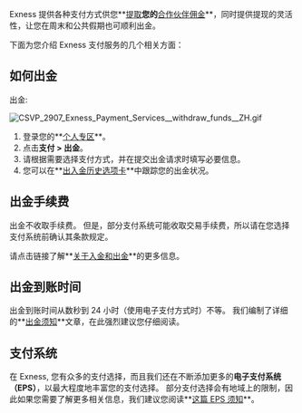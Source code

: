 
Exness 提供各种支付方式供您**[提取](https://get.exnessaffiliates.help/hc/zh-cn/articles/360016506159)**您的**[合作伙伴佣金](https://get.exnessaffiliates.help/hc/zh-cn/articles/360016804639)**，同时提供提现的灵活性，让您在周末和公共假期也可顺利出金。

下面为您介绍 Exness 支付服务的几个相关方面：

**如何出金**
----------

出金:

![CSVP_2907_Exness_Payment_Services__withdraw_funds__ZH.gif](https://get.exnessaffiliates.help/hc/article_attachments/4600098132754/CSVP_2907_Exness_Payment_Services__withdraw_funds__EN__1_.gif)

1. 登录您的**[个人专区](https://my.extrading.direct/login/?origin=%2Fdashboard%3Flang%3Den%26action%3Dlogin%26_gl%3D1%2A1b3c3hh%2A_ga%2AMTc5NTA1MDE1Mi4xNjQ2MTE3NTU0%2A_ga_M71C3QBXSG%2AMTY0Njk2NzU3NC41LjEuMTY0Njk2NzYyMy4xMQ..)**。
2. 点击**支付 > 出金**。
3. 请根据需要选择支付方式，并在提交出金请求时填写必要信息。
4. 您可以在**[出入金历史选项卡](https://my.extrading.expert/accounts/sign-in?lng=zh)**中跟踪您的出金状况。

**出金手续费**
----------

出金不收取手续费。 但是，部分支付系统可能收取交易手续费，所以请在您选择支付系统前确认其条款规定。

请点击链接了解**[关于入金和出金](https://my.extrading.expert/accounts/sign-in?lng=zh)**的更多信息。

**出金到账时间**
----------

出金到账时间从数秒到 24 小时（使用电子支付方式时）不等。 我们编制了详细的**[出金须知](https://get.exness.help/hc/zh-cn/articles/360006922552)**文章，在此强烈建议您仔细阅读。

**支付系统**
----------

在 Exness, 您有众多的支付选择，而且我们还在不断添加更多的**电子支付系统（EPS）**，以最大程度地丰富您的支付选择。 部分支付选择会有地域上的限制，因此如果您需要了解更多相关信息，我们建议您阅读**[这篇 EPS 须知](https://get.exness.help/hc/zh-cn/articles/360007782812)**。